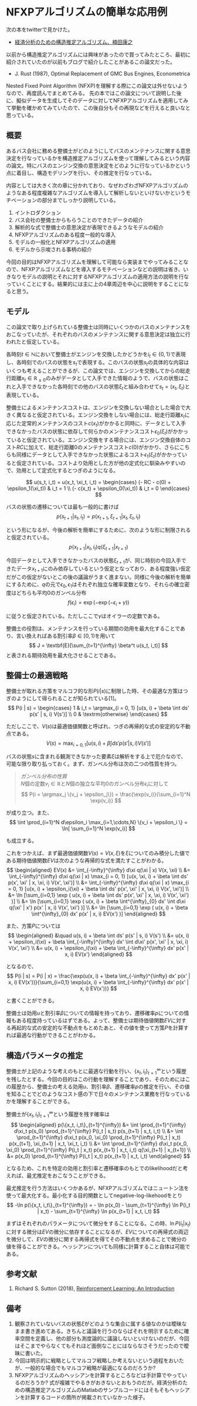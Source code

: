 # NFXPアルゴリズムの簡単な応用例

次の本をtwitterで見かけた。

- [経済分析のための構造推定アルゴリズム、楠田康之](https://www.amazon.co.jp/dp/4866931418)

以前から構造推定アルゴリズムには興味があったので買ってみたところ、最初に紹介されていたのが以前もブログで紹介したことがあるこの論文だった。

- J. Rust (1987), Optimal Replacement of GMC Bus Engines, Econometrica

Nested Fixed Point Algorithm (NFXP)を理解する際にこの論文は外せないようなので、再度読んでまとめてみる。
先の本ではこの論文について説明した後に、擬似データを生成してそのデータに対してNFXPアルゴリズムを適用してみて挙動を確かめてみていたので、この後自分もその再現などを行えると良いなと思っている。

## 概要

あるバス会社に務める整備士がどのようにしてバスのメンテナンスに関する意思決定を行なっているかを構造推定アルゴリズムを使って理解してみるという内容の論文。特にバスのエンジン交換の意思決定をどのように行なっているかという点に着目し、構造モデリングを行い、その推定を行なっている。

内容としては大きく次の章に分かれており、なぜわざわざNFXPアルゴリズムのようなある程度複雑なアルゴリズムを導入して解析しないといけないかというモチベーションの部分までしっかり説明している。

1. イントロダクション
1. バス会社の整備士からもらうことのできたデータの紹介
1. 解析的な式で整備士の意思決定が表現できるようなモデルの紹介
1. NFXPアルゴリズムのある程度一般的な導入
1. モデルの一般化とNFXPアルゴリズムの適用
1. モデルから示唆される事柄の紹介

今回の目的はNFXPアルゴリズムを理解して可能なら実装までやってみることなので、NFXPアルゴリズムなどを導入するモチベーションなどの説明は省き、いきなりモデルの説明とそれに対するNFXPアルゴリズムの適用方法の説明を行なっていくことにする。結果的には主に上の4章周辺を中心に説明をすることになると思う。

## モデル

この論文で取り上げられている整備士は同時にいくつかのバスのメンテナンスをおこなっていたが、それぞれのバスのメンテナンスに関する意思決定は独立に行われたと仮定している。

各時刻$t \in \mathbb{N}$において整備士がエンジンを交換したかどうかを$i_t \in \{0, 1\}$で表現し、各時刻でのバスの状態を$s_t$で表現する。このバスの状態$s_t$の具体的な内容はいくつも考えることができるが、この論文では、エンジンを交換してからの総走行距離$x_t \in \mathbb{R}_{\ge 0}$のみがデータとして入手できた情報のようで、バスの状態はこれと入手できなかった各時刻での他のバスの状態$\xi_t$と組み合わせて$s_t = (x_t, \xi_t)$と表現している。

整備士によるメンテナンスコストは、エンジンを交換しない場合とした場合で大きく異なると仮定されている。エンジン交換をしない場合には、総走行距離$x_t$に応じた定常的メンテナンスのコスト$c(x_t)$がかかると同時に、データとして入手できなかったバスの状態に依存して何らかのメンテナンスコスト$\epsilon_0(\xi_t)$がかかっていると仮定されている。エンジン交換をする場合には、エンジン交換自体のコスト$RC$に加えて、総走行距離$0$のメンテナンスコスト$c(0)$がかかり、さらにこちらも同様にデータとして入手できなかった状態によるコスト$\epsilon_1(\xi_t)$がかかっていると仮定されている。コストより効用とした方が他の定式化に馴染みやすいので、効用として定式化するとつぎのようになる。

$$
u(s_t, i_t) = u(x_t, \xi_t, i_t) = \begin{cases}
  (- RC - c(0) + \epsilon_1(\xi_t)) & i_t = 1 \\
  (- c(x_t) + \epsilon_0(\xi_t)) & i_t = 0
\end{cases}
$$

バスの状態の遷移については最も一般的に書けば
$$
p(s_{t+1} | s_t, i_t) = p(x_{t+1}, \xi_{t+1} | x_t, \xi_t, i_t)
$$

という形になるが、今後の解析を簡単にするために、次のような形に制限されると仮定されている。
$$
p(x_{t+1} | x_t, i_t) q(\xi_{t+1} | x_{t+1})
$$

今回データとして入手できなかったバスの状態$\xi_{t+1}$が、同じ時刻の今回入手できたデータ$x_{t+1}$にのみ依存しているという仮定となっており、ある程度強い仮定だがこの仮定がないとこの後の議論がうまく進まない。同様に今後の解析を簡単にするために、$q$の元で$\epsilon_0, \epsilon_1$はそれぞれ独立な確率変数となり、それらの確立密度はどちらも平均$0$のガンベル分布
$$
f(\epsilon_i) = \exp(-\exp(-\epsilon_i + \gamma))
$$

に従うと仮定されている。ただしここで$\gamma$はオイラーの定数である。

整備士の役割は、メンテナンスを行っている期間の効用を最大化することであり、言い換えればある割引率$\beta \in [0, 1)$を用いて
$$
J = \textbf{E}[\sum_{t=1}^{\infty} \beta^t u(s_t, i_t)]
$$
と表される期待効用を最大化させることである。

## 整備士の最適戦略

整備士が取れる方策をマルコフ的な形$P(i | s)$に制限した時、その最適な方策はつぎのようにして得られることが知られている[1]。
$$
P(i | s) = \begin{cases}
1 & i_t = \argmax_{i = 0, 1} [u(s, i) + \beta \int ds' p(s' | s, i) V(s')] \\
0 & \textrm{otherwise}
\end{cases}
$$

ただしここで、$V(s)$は最適価値関数と呼ばれ、つぎの再帰的な式の安定的な不動点である。
$$
V(s) = \max_{i = 0, 1} [u(s, i) + \beta \int ds' p(s' | s, i) V(s')]
$$

バスの状態$s$に含まれる観測できなかった要素$\xi$は解析をする上で厄介なので、可能な限り取り払っておく。まず、ガンベル分布は次の二つの性質を持つ。
> *ガンベル分布の性質*  
> $N$個の定数$v_i \in \mathbb{R}$と$N$個の独立な平均$0$のガンベル分布$\epsilon_i$に対して
$$
P(i = \argmax_j \{v_j + \epsilon_j\}) = \frac{\exp(v_i)}{\sum_{i=1}^N \exp(v_i)}
$$

が成り立つ。また、
$$
\int \prod_{i=1}^N d\epsilon_i \max_{i=1,\cdots,N} \{v_i + \epsilon_i \} = \ln[ \sum_{i=1}^N \exp(v_i)]
$$

も成立する。

これをつかえば、まず最適価値関数$V(s) = V(x,\xi)$を$\xi$についてのみ積分した値である期待価値関数$EV$は次のような再帰的な式を満たすことがわかる。
$$
\begin{aligned}
EV(x) &= \int_{-\infty}^{\infty} d\xi q(\xi | x) V(x, \xi) \\
&= \int_{-\infty}^{\infty} d\xi q(\xi | x) \max_{i = 0, 1} [u(x, \xi, i) + \beta \int ds' p(x', \xi' | x, \xi, i) V(x', \xi')] \\
&= \int_{-\infty}^{\infty} d\xi q(\xi | x) \max_{i = 0, 1} [u(x, i) + \epsilon_i(\xi) + \beta \int ds' p(x', \xi' | x, \xi, i) V(x', \xi')] \\
&= \ln [\sum_{i=0,1} \exp ( u(x, i) + \beta \int ds' p(x', \xi' | x, \xi, i) V(x', \xi') )] \\
&= \ln [\sum_{i=0,1} \exp ( u(x, i) + \beta \int^{\infty}_{0} dx' \int d\xi q(\xi' | x') p(x' | x, i) V(x', \xi') )] \\
&= \ln [\sum_{i=0,1} \exp ( u(x, i) + \beta \int^{\infty}_{0} dx' p(x' | x, i) EV(x') )]
\end{aligned}
$$

また、方策$P$については
$$
\begin{aligned}
&\quad u(s, i) + \beta \int ds' p(s' | s, i) V(s') \\
&= u(x, i) + \epsilon_i(\xi) + \beta \int_{-\infty}^{\infty} dx' \int d\xi' p(x', \xi' | x, \xi, i) V(x', \xi') \\
&= u(x, i) + \epsilon_i(\xi) + \beta \int_{-\infty}^{\infty} dx' p(x' | x, i) EV(x')
\end{aligned}
$$

となるので、
$$
P(i | s) = P(i | x) = \frac{\exp(u(x, i) + \beta \int_{-\infty}^{\infty} dx' p(x' | x, i) EV(x'))}{\sum_{i=0,1} \exp(u(x, i) + \beta \int_{-\infty}^{\infty} dx' p(x' | x, i) EV(x'))}
$$

と書くことができる。

整備士は効用$u$と割引率$\beta$についての情報を持っており、遷移確率$p$についての情報もある程度持っているはずである。よって、整備士は期待価値関数$EV$に対する再起的な式の安定的な不動点をもとめたあと、その値を使って方策$P$を計算すれば最適な行動ができることがわかる。

## 構造パラメータの推定

整備士が上記のような考えのもとに最適な行動を行い、$\{x_t, i_t\}_{t=1}^{\infty}$という履歴を残したとする。今回の目的はこの行動を理解することであり、そのためにはこの履歴から、整備士の考える効用$u$、割引率$\beta$、遷移確率$p$の推定を行い、その値を知ることでどのようなコスト感の下で日々のメンテナンス業務を行なっているかを理解することができる。

整備士が$\{x_t, i_t\}_{t=1}^{\infty}$という履歴を残す確率は
$$
\begin{aligned}
p(\{x_t, i_t\}_{t=1}^{\infty}) &= \int \prod_{t=1}^{\infty} d\xi_t p(s_0) \prod_{t=1}^{\infty} P(i_t | s_t) p(s_{t+1} | s_t, i_t) \\
&= \int \prod_{t=1}^{\infty} d\xi_t p(x_0, \xi_0) \prod_{t=1}^{\infty} P(i_t | x_t) p(x_{t+1}, \xi_{t+1} | x_t, \xi_t, i_t) \\
&= \int \prod_{t=1}^{\infty} d\xi_t p(x_0, \xi_0) \prod_{t=1}^{\infty} P(i_t | x_t) p(x_{t+1} | x_t, i_t) q(\xi_{t+1} | x_{t+1}) \\
&= p(x_0) \prod_{t=1}^{\infty} P(i_t | x_t) p(x_{t+1} | x_t, i_t)
\end{aligned}
$$

となるため、これを特定の効用と割引率と遷移確率のもとでのlikelihoodだと考えれば、最尤推定をおこなうことができる。

最尤推定を行う方法はいくつかあるが、NFXPアルゴリズムではニュートン法を使って最大化する。最小化する目的関数としてnegative-log-likehoodをとり
$$
-\ln p(\{x_t, i_t\}_{t=1}^{\infty}) = - \ln p(x_0) - \sum_{t=1}^{\infty} \ln P(i_t | x_t) - \sum_{t=1}^{\infty} \ln p(x_{t+1} | x_t, i_t)
$$

まずはそれぞれのパラメータについて微分をすることになる。この時、$\ln P(i_t | x_t)$に対する微分は$EV$の微分に依存することになるが、$EV$についての再帰式の両辺を微分して、$EV$の微分に関する再帰式を得てその不動点を求めることで微分の値を得ることができる。ヘッシアンについても同様に計算すること自体は可能である。

## 参考文献

1. Richard S. Sutton (2018), [Reinforcement Learning: An Introduction](http://incompleteideas.net/book/the-book.html)

## 備考

1. 観察されていないバスの状態$\xi$がどのような集合に属する値なのかは曖昧なまま書き進めてある。きちんと議論を行うのならばそれを明示するために確率空間を定義し、他の部分も測度論的に議論しないといけないのだが、今回はそこまでやらなくてもそれほど面倒なことにはならなさそうだったので曖昧に書いた。
1. 今回は明示的に戦略としてマルコフ戦略しか考えないという過程をおいたが、一般的な場合でもマルコフ戦略が最適になるのだろうか?
1. NFXPアルゴリズムのヘッシアンを計算するところなどは手計算でやっているのだろうか? 式が複雑でやるきがおきないとおもうのだが。経済分析のための構造推定アルゴリズムのMatlabのサンプルコードにはそもそもヘッシアンを計算するコードの箇所が掲載されていなかった様子。
